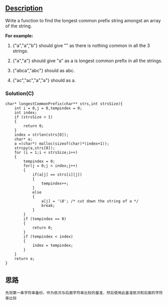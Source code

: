 ## [Description](https://leetcode.com/problems/longest-common-prefix/description/)

Write a function to find the longest common prefix string amongst an array of the string.


**For example:**

1. {"a","a","b"} should give "" as there is nothing common in all the 3 strings.

2. {"a","a"} should give "a" as a is longest common prefix in all the strings.

3. {"abca","abc"} should as abc.

4. {"ac","ac","a","a"} should as a.

### Solution(C)

```
char* longestCommonPrefix(char** strs,int strsSize){
    int i = 0,j = 0,tempindex = 0;
    int index;
    if (strsSize < 1)
    {
        return 0;
    }
    index = strlen(strs[0]);
    char* a;
    a =(char*) malloc(sizeof(char)*(index+1));
    strcpy(a,strs[0]);
    for (i = 1;i < strsSize;i++)
    {
        tempindex = 0;
        for(j = 0;j < index;j++)
        {
            if(a[j] == strs[i][j])
            {
                tempindex++;
            }
            else
            {
                a[j] = '\0'; /* cut down the string of a */
                break;
            }
        }
        if (tempindex == 0)
        {
            return 0;
        }
        if (tempindex < index)
        {
            index = tempindex;
        }
    }
    return a;
}
```

## 思路

    先将第一串字符串备份，作为依次与后面字符串比较的基准，然后使用此基准依次和后面的字符串比较

